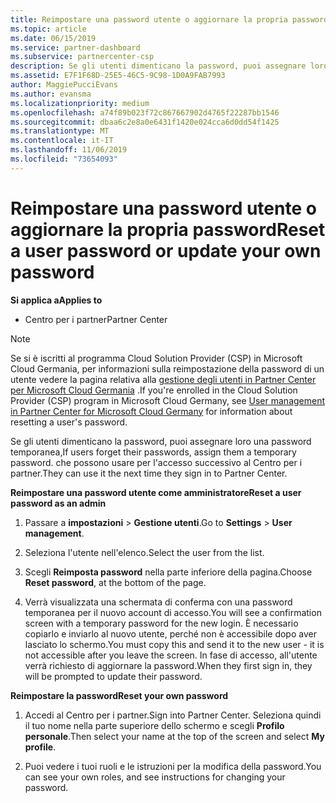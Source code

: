 ```yaml
---
title: Reimpostare una password utente o aggiornare la propria password | Centro per i partner
ms.topic: article
ms.date: 06/15/2019
ms.service: partner-dashboard
ms.subservice: partnercenter-csp
description: Se gli utenti dimenticano la password, puoi assegnare loro una nuova password temporanea, che possono usare per l'accesso successivo al Centro per i partner.
ms.assetid: E7F1F68D-25E5-46C5-9C98-1D0A9FAB7993
author: MaggiePucciEvans
ms.author: evansma
ms.localizationpriority: medium
ms.openlocfilehash: a74f89b023f72c867667902d4765f22287bb1546
ms.sourcegitcommit: dbaa6c2e8a0e6431f1420e024cca6d0dd54f1425
ms.translationtype: MT
ms.contentlocale: it-IT
ms.lasthandoff: 11/06/2019
ms.locfileid: "73654093"
---
```

# <a name="reset-a-user-password-or-update-your-own-password"></a><span data-ttu-id="a158c-104">Reimpostare una password utente o aggiornare la propria password</span><span class="sxs-lookup"><span data-stu-id="a158c-104">Reset a user password or update your own password</span></span>

<span data-ttu-id="a158c-105">**Si applica a**</span><span class="sxs-lookup"><span data-stu-id="a158c-105">**Applies to**</span></span>

-  <span data-ttu-id="a158c-106">Centro per i partner</span><span class="sxs-lookup"><span data-stu-id="a158c-106">Partner Center</span></span>
   
> [!NOTE]  
>  <span data-ttu-id="a158c-107">Se si è iscritti al programma Cloud Solution Provider (CSP) in Microsoft Cloud Germania, per informazioni sulla reimpostazione della password di un utente vedere la pagina relativa alla [gestione degli utenti in Partner Center per Microsoft Cloud Germania](user-management-in-partner-center-for-microsoft-cloud-germany.md) .</span><span class="sxs-lookup"><span data-stu-id="a158c-107">If you're enrolled in the Cloud Solution Provider (CSP) program in Microsoft Cloud Germany, see [User management in Partner Center for Microsoft Cloud Germany](user-management-in-partner-center-for-microsoft-cloud-germany.md) for information about resetting a user's password.</span></span>

<span data-ttu-id="a158c-108">Se gli utenti dimenticano la password, puoi assegnare loro una password temporanea,</span><span class="sxs-lookup"><span data-stu-id="a158c-108">If users forget their passwords, assign them a temporary password.</span></span> <span data-ttu-id="a158c-109">che possono usare per l'accesso successivo al Centro per i partner.</span><span class="sxs-lookup"><span data-stu-id="a158c-109">They can use it the next time they sign in to Partner Center.</span></span>

<span data-ttu-id="a158c-110">**Reimpostare una password utente come amministratore**</span><span class="sxs-lookup"><span data-stu-id="a158c-110">**Reset a user password as an admin**</span></span>

1.  <span data-ttu-id="a158c-111">Passare a **impostazioni** &gt; **Gestione utenti**.</span><span class="sxs-lookup"><span data-stu-id="a158c-111">Go to **Settings** &gt; **User management**.</span></span>
2.  <span data-ttu-id="a158c-112">Seleziona l'utente nell'elenco.</span><span class="sxs-lookup"><span data-stu-id="a158c-112">Select the user from the list.</span></span>

3.  <span data-ttu-id="a158c-113">Scegli **Reimposta password** nella parte inferiore della pagina.</span><span class="sxs-lookup"><span data-stu-id="a158c-113">Choose **Reset password**, at the bottom of the page.</span></span>

4.  <span data-ttu-id="a158c-114">Verrà visualizzata una schermata di conferma con una password temporanea per il nuovo account di accesso.</span><span class="sxs-lookup"><span data-stu-id="a158c-114">You will see a confirmation screen with a temporary password for the new login.</span></span> <span data-ttu-id="a158c-115">È necessario copiarlo e inviarlo al nuovo utente, perché non è accessibile dopo aver lasciato lo schermo.</span><span class="sxs-lookup"><span data-stu-id="a158c-115">You must copy this and send it to the new user - it is not accessible after you leave the screen.</span></span> <span data-ttu-id="a158c-116">In fase di accesso, all'utente verrà richiesto di aggiornare la password.</span><span class="sxs-lookup"><span data-stu-id="a158c-116">When they first sign in, they will be prompted to update their password.</span></span>

<span data-ttu-id="a158c-117">**Reimpostare la password**</span><span class="sxs-lookup"><span data-stu-id="a158c-117">**Reset your own password**</span></span>

1.  <span data-ttu-id="a158c-118">Accedi al Centro per i partner.</span><span class="sxs-lookup"><span data-stu-id="a158c-118">Sign into Partner Center.</span></span> <span data-ttu-id="a158c-119">Seleziona quindi il tuo nome nella parte superiore dello schermo e scegli **Profilo personale**.</span><span class="sxs-lookup"><span data-stu-id="a158c-119">Then select your name at the top of the screen and select **My profile**.</span></span>

2.  <span data-ttu-id="a158c-120">Puoi vedere i tuoi ruoli e le istruzioni per la modifica della password.</span><span class="sxs-lookup"><span data-stu-id="a158c-120">You can see your own roles, and see instructions for changing your password.</span></span>

 

 



